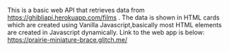 This is a basic web API that retrieves data from https://ghibliapi.herokuapp.com/films . The data is shown in HTML cards which are created using Vanilla Javascript,basically most HTML elements are created in Javascript dynamically.
Link to the web app is below:
https://prairie-miniature-brace.glitch.me/

